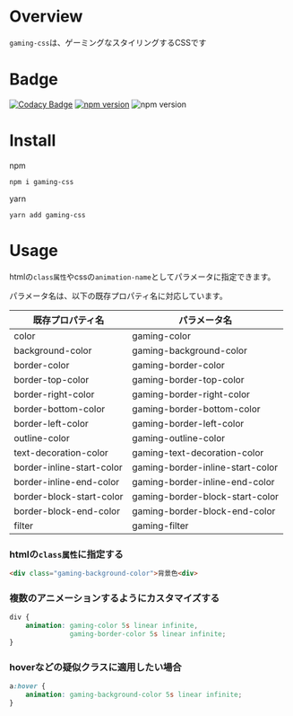 # Overview

`gaming-css`は、ゲーミングなスタイリングするCSSです

# Badge

[![Codacy Badge](https://app.codacy.com/project/badge/Grade/f813675d8bd0407e8b06c8a531e00666)](https://app.codacy.com/gh/ishi720/gaming-css/dashboard?utm_source=gh&utm_medium=referral&utm_content=&utm_campaign=Badge_grade)
[![npm version](https://badge.fury.io/js/gaming-css.svg)](https://badge.fury.io/js/gaming-css)
![npm version](https://img.shields.io/npm/dt/gaming-css.svg)

# Install

npm

```
npm i gaming-css
```
yarn 

```
yarn add gaming-css
```

# Usage

htmlの`class属性`やcssの`animation-name`としてパラメータに指定できます。

パラメータ名は、以下の既存プロパティ名に対応しています。

| 既存プロパティ名 | パラメータ名 |
| - | - |
| color | gaming-color |
| background-color | gaming-background-color |
| border-color | gaming-border-color |
| border-top-color | gaming-border-top-color |
| border-right-color | gaming-border-right-color |
| border-bottom-color | gaming-border-bottom-color |
| border-left-color | gaming-border-left-color |
| outline-color | gaming-outline-color |
| text-decoration-color | gaming-text-decoration-color |
| border-inline-start-color | gaming-border-inline-start-color |
| border-inline-end-color | gaming-border-inline-end-color |
| border-block-start-color | gaming-border-block-start-color |
| border-block-end-color | gaming-border-block-end-color |
| filter | gaming-filter |

### htmlの`class属性`に指定する

```html
<div class="gaming-background-color">背景色<div>
```

### 複数のアニメーションするようにカスタマイズする

```css
div {
	animation: gaming-color 5s linear infinite,
	           gaming-border-color 5s linear infinite;
}
```

### hoverなどの疑似クラスに適用したい場合

```css
a:hover {
    animation: gaming-background-color 5s linear infinite;
}
```
